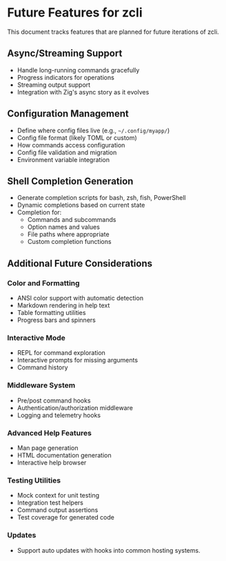 # Future Features for zcli

This document tracks features that are planned for future iterations of zcli.

## Async/Streaming Support

- Handle long-running commands gracefully
- Progress indicators for operations
- Streaming output support
- Integration with Zig's async story as it evolves

## Configuration Management

- Define where config files live (e.g., `~/.config/myapp/`)
- Config file format (likely TOML or custom)
- How commands access configuration
- Config file validation and migration
- Environment variable integration

## Shell Completion Generation

- Generate completion scripts for bash, zsh, fish, PowerShell
- Dynamic completions based on current state
- Completion for:
  - Commands and subcommands
  - Option names and values
  - File paths where appropriate
  - Custom completion functions

## Additional Future Considerations

### Color and Formatting

- ANSI color support with automatic detection
- Markdown rendering in help text
- Table formatting utilities
- Progress bars and spinners

### Interactive Mode

- REPL for command exploration
- Interactive prompts for missing arguments
- Command history

### Middleware System

- Pre/post command hooks
- Authentication/authorization middleware
- Logging and telemetry hooks

### Advanced Help Features

- Man page generation
- HTML documentation generation
- Interactive help browser

### Testing Utilities

- Mock context for unit testing
- Integration test helpers
- Command output assertions
- Test coverage for generated code

### Updates

- Support auto updates with hooks into common hosting systems.
